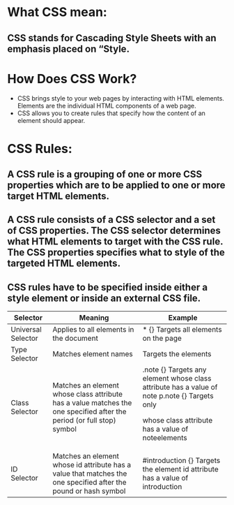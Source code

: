 # What CSS mean:
## CSS stands for Cascading Style Sheets with an emphasis placed on “Style.
# How Does CSS Work?
- CSS brings style to your web pages by interacting with HTML elements. Elements are the individual HTML components of a web page.
- CSS allows you to create rules that specify how the content of an element should appear.
# CSS Rules:
## A CSS rule is a grouping of one or more CSS properties which are to be applied to one or more target HTML elements.

## A CSS rule consists of a CSS selector and a set of CSS properties. The CSS selector determines what HTML elements to target with the CSS rule. The CSS properties specifies what to style of the targeted HTML elements.
## CSS rules have to be specified inside either a style element or inside an external CSS file.

 Selector    |   Meaning     |    Example
 -------   |     -------     |    --------
 Universal Selector    | Applies to all elements in the document  |* {} Targets all elements on the page
 Type Selector  |  Matches element names  |   Targets the elements
 Class Selector  |  Matches an element whose class attribute has a value  matches the one specified after the period (or full stop) symbol  | .note {} Targets any element whose class attribute has a value of note p.note {} Targets only <p> whose class attribute has a value of noteelements
 ID Selector  | Matches an element whose id attribute has a value that matches the one specified after the pound or hash symbol | #introduction {} Targets the element  id attribute has a value of introduction
 























